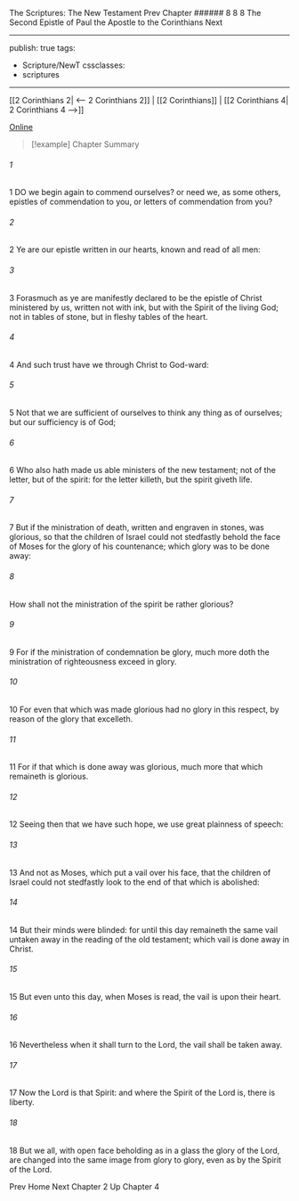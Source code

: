 The Scriptures: The New Testament
Prev
Chapter ###### 8
8 8 The Second Epistle of Paul the Apostle to the Corinthians
Next

---
publish: true
tags:
  - Scripture/NewT
cssclasses:
  - scriptures
---
[[2 Corinthians 2| <-- 2 Corinthians 2]] | [[2 Corinthians]] | [[2 Corinthians 4| 2 Corinthians 4 -->]]

[Online](https://churchofjesuschrist.org/study/scriptures/nt/2-cor/3?lang=eng)

>[!example] Chapter Summary
>
###### 1
1 DO we begin again to commend ourselves? or need we, as some others, epistles of commendation to you, or letters of commendation from you?
###### 2
2 Ye are our epistle written in our hearts, known and read of all men:
###### 3
3 Forasmuch as ye are manifestly declared to be the epistle of Christ ministered by us, written not with ink, but with the Spirit of the living God; not in tables of stone, but in fleshy tables of the heart.
###### 4
4 And such trust have we through Christ to God-ward:
###### 5
5 Not that we are sufficient of ourselves to think any thing as of ourselves; but our sufficiency is of God;
###### 6
6 Who also hath made us able ministers of the new testament; not of the letter, but of the spirit: for the letter killeth, but the spirit giveth life.
###### 7
7 But if the ministration of death, written and engraven in stones, was glorious, so that the children of Israel could not stedfastly behold the face of Moses for the glory of his countenance; which glory was to be done away:
###### 8
How shall not the ministration of the spirit be rather glorious?
###### 9
9 For if the ministration of condemnation be glory, much more doth the ministration of righteousness exceed in glory.
###### 10
10 For even that which was made glorious had no glory in this respect, by reason of the glory that excelleth.
###### 11
11 For if that which is done away was glorious, much more that which remaineth is glorious.
###### 12
12 Seeing then that we have such hope, we use great plainness of speech:
###### 13
13 And not as Moses, which put a vail over his face, that the children of Israel could not stedfastly look to the end of that which is abolished:
###### 14
14 But their minds were blinded: for until this day remaineth the same vail untaken away in the reading of the old testament; which vail is done away in Christ.
###### 15
15 But even unto this day, when Moses is read, the vail is upon their heart.
###### 16
16 Nevertheless when it shall turn to the Lord, the vail shall be taken away.
###### 17
17 Now the Lord is that Spirit: and where the Spirit of the Lord is, there is liberty.
###### 18
18 But we all, with open face beholding as in a glass the glory of the Lord, are changed into the same image from glory to glory, even as by the Spirit of the Lord.

Prev
Home
Next
Chapter 2
Up
Chapter 4



